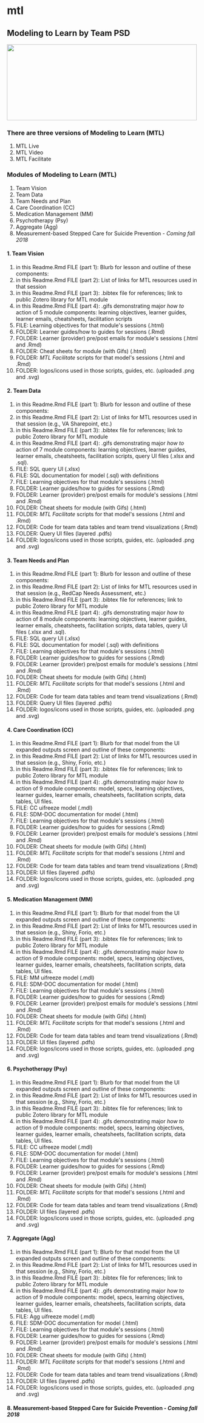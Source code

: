 # mtl
## Modeling to Learn by Team PSD

<img src = "https://rawgit.com/lzim/teampsd/teampsd_style/ModelingtoLearn_logo_testdontguess.png"
     height = "200" width = "500">  

### There are three versions of Modeling to Learn (MTL)
1. MTL Live 
2. MTL Video 
3. MTL Facilitate

### Modules of Modeling to Learn (MTL)
1. Team Vision 
2. Team Data 
3. Team Needs and Plan
4. Care Coordination (CC)
5. Medication Management (MM)
6. Psychotherapy (Psy) 
7. Aggregate (Agg)
8. Measurement-based Stepped Care for Suicide Prevention - *Coming fall 2018*

#### 1. Team Vision

1. in this Readme.Rmd FILE (part 1): Blurb for lesson and outline of these components:
2. in this Readme.Rmd FILE (part 2):  List of links for MTL resources used in that session 
3. in this Readme.Rmd FILE (part 3): .bibtex file for references; link to public Zotero library for MTL module
4. in this Readme.Rmd FILE (part 4): .gifs demonstrating major *how to* action of 5 module components: learning objectives, learner guides, learner emails, cheatsheets, facilitation scripts 
5. FILE: Learning objectives for that module's sessions (.html)
6. FOLDER: Learner guides/how to guides for sessions (.Rmd)
7. FOLDER: Learner (provider) pre/post emails for module's sessions (.html and .Rmd)
8. FOLDER: Cheat sheets for module (with Gifs) (.html)
9. FOLDER: *MTL Facilitate* scripts for that model's sessions (.html and .Rmd)
10. FOLDER: logos/icons used in those scripts, guides, etc. (uploaded .png and .svg)

#### 2. Team Data

1. in this Readme.Rmd FILE (part 1): Blurb for lesson and outline of these components:
2. in this Readme.Rmd FILE (part 2):  List of links for MTL resources used in that session (e.g., VA Sharepoint, etc.)
3. in this Readme.Rmd FILE (part 3): .bibtex file for references; link to public Zotero library for MTL module
4. in this Readme.Rmd FILE (part 4): .gifs demonstrating major *how to* action of 7 module components: learning objectives, learner guides, learner emails, cheatsheets, facilitation scripts, query UI files (.xlsx and .sql).
5. FILE: SQL query UI (.xlsx)
6. FILE: SQL documentation for model (.sql) with definitions
7. FILE: Learning objectives for that module's sessions (.html)
8. FOLDER: Learner guides/how to guides for sessions (.Rmd)
9. FOLDER: Learner (provider) pre/post emails for module's sessions (.html and .Rmd)
10. FOLDER: Cheat sheets for module (with Gifs) (.html)
11. FOLDER: *MTL Facilitate* scripts for that model's sessions (.html and .Rmd)
12. FOLDER: Code for team data tables and team trend visualizations (.Rmd)
13. FOLDER: Query UI files (layered .pdfs)
14. FOLDER: logos/icons used in those scripts, guides, etc. (uploaded .png and .svg)

#### 3. Team Needs and Plan

1. in this Readme.Rmd FILE (part 1): Blurb for lesson and outline of these components:
2. in this Readme.Rmd FILE (part 2):  List of links for MTL resources used in that session (e.g., RedCap Needs Assessment, etc.)
3. in this Readme.Rmd FILE (part 3): .bibtex file for references; link to public Zotero library for MTL module
4. in this Readme.Rmd FILE (part 4): .gifs demonstrating major *how to* action of 8 module components: learning objectives, learner guides, learner emails, cheatsheets, facilitation scripts, data tables, query UI files (.xlsx and .sql).
5. FILE: SQL query UI (.xlsx)
6. FILE: SQL documentation for model (.sql) with definitions
7. FILE: Learning objectives for that module's sessions (.html)
8. FOLDER: Learner guides/how to guides for sessions (.Rmd)
9. FOLDER: Learner (provider) pre/post emails for module's sessions (.html and .Rmd)
10. FOLDER: Cheat sheets for module (with Gifs) (.html)
11. FOLDER: *MTL Facilitate* scripts for that model's sessions (.html and .Rmd)
12. FOLDER: Code for team data tables and team trend visualizations (.Rmd)
13. FOLDER: Query UI files (layered .pdfs)
14. FOLDER: logos/icons used in those scripts, guides, etc. (uploaded .png and .svg)


#### 4. Care Coordination (CC)

1. in this Readme.Rmd FILE (part 1): Blurb for that model from the UI expanded outputs screen and outline of these components:
2. in this Readme.Rmd FILE (part 2):  List of links for MTL resources used in that session (e.g., Shiny, Forio, etc.)
3. in this Readme.Rmd FILE (part 3): .bibtex file for references; link to public Zotero library for MTL module
4. in this Readme.Rmd FILE (part 4): .gifs demonstrating major *how to* action of 9 module components: model, specs, learning objectives, learner guides, learner emails, cheatsheets, facilitation scripts, data tables, UI files.
5. FILE: CC uifreeze model (.mdl)
6. FILE: SDM-DOC documentation for model (.html)
7. FILE: Learning objectives for that module's sessions (.html)
8. FOLDER: Learner guides/how to guides for sessions (.Rmd)
9. FOLDER: Learner (provider) pre/post emails for module's sessions (.html and .Rmd)
10. FOLDER: Cheat sheets for module (with Gifs) (.html)
11. FOLDER: *MTL Facilitate* scripts for that model's sessions (.html and .Rmd)
12. FOLDER: Code for team data tables and team trend visualizations (.Rmd)
13. FOLDER: UI files (layered .pdfs)
14. FOLDER: logos/icons used in those scripts, guides, etc. (uploaded .png and .svg)

#### 5. Medication Management (MM)

1. in this Readme.Rmd FILE (part 1): Blurb for that model from the UI expanded outputs screen and outline of these components:
2. in this Readme.Rmd FILE (part 2):  List of links for MTL resources used in that session (e.g., Shiny, Forio, etc.)
3. in this Readme.Rmd FILE (part 3): .bibtex file for references; link to public Zotero library for MTL module
4. in this Readme.Rmd FILE (part 4): .gifs demonstrating major *how to* action of 9 module components: model, specs, learning objectives, learner guides, learner emails, cheatsheets, facilitation scripts, data tables, UI files.
5. FILE: MM uifreeze model (.mdl)
6. FILE: SDM-DOC documentation for model (.html)
7. FILE: Learning objectives for that module's sessions (.html)
8. FOLDER: Learner guides/how to guides for sessions (.Rmd)
9. FOLDER: Learner (provider) pre/post emails for module's sessions (.html and .Rmd)
10. FOLDER: Cheat sheets for module (with Gifs) (.html)
11. FOLDER: *MTL Facilitate* scripts for that model's sessions (.html and .Rmd)
12. FOLDER: Code for team data tables and team trend visualizations (.Rmd)
13. FOLDER: UI files (layered .pdfs)
14. FOLDER: logos/icons used in those scripts, guides, etc. (uploaded .png and .svg)

#### 6. Psychotherapy (Psy)

1. in this Readme.Rmd FILE (part 1): Blurb for that model from the UI expanded outputs screen and outline of these components:
2. in this Readme.Rmd FILE (part 2):  List of links for MTL resources used in that session (e.g., Shiny, Forio, etc.)
3. in this Readme.Rmd FILE (part 3): .bibtex file for references; link to public Zotero library for MTL module
4. in this Readme.Rmd FILE (part 4): .gifs demonstrating major *how to* action of 9 module components: model, specs, learning objectives, learner guides, learner emails, cheatsheets, facilitation scripts, data tables, UI files.
5. FILE: CC uifreeze model (.mdl)
6. FILE: SDM-DOC documentation for model (.html)
7. FILE: Learning objectives for that module's sessions (.html)
8. FOLDER: Learner guides/how to guides for sessions (.Rmd)
9. FOLDER: Learner (provider) pre/post emails for module's sessions (.html and .Rmd)
10. FOLDER: Cheat sheets for module (with Gifs) (.html)
11. FOLDER: *MTL Facilitate* scripts for that model's sessions (.html and .Rmd)
12. FOLDER: Code for team data tables and team trend visualizations (.Rmd)
13. FOLDER: UI files (layered .pdfs)
14. FOLDER: logos/icons used in those scripts, guides, etc. (uploaded .png and .svg)

#### 7. Aggregate (Agg)

1. in this Readme.Rmd FILE (part 1): Blurb for that model from the UI expanded outputs screen and outline of these components:
2. in this Readme.Rmd FILE (part 2):  List of links for MTL resources used in that session (e.g., Shiny, Forio, etc.)
3. in this Readme.Rmd FILE (part 3): .bibtex file for references; link to public Zotero library for MTL module
4. in this Readme.Rmd FILE (part 4): .gifs demonstrating major *how to* action of 9 module components: model, specs, learning objectives, learner guides, learner emails, cheatsheets, facilitation scripts, data tables, UI files.
5. FILE: Agg uifreeze model (.mdl)
6. FILE: SDM-DOC documentation for model (.html)
7. FILE: Learning objectives for that module's sessions (.html)
8. FOLDER: Learner guides/how to guides for sessions (.Rmd)
9. FOLDER: Learner (provider) pre/post emails for module's sessions (.html and .Rmd)
10. FOLDER: Cheat sheets for module (with Gifs) (.html)
11. FOLDER: *MTL Facilitate* scripts for that model's sessions (.html and .Rmd)
12. FOLDER: Code for team data tables and team trend visualizations (.Rmd)
13. FOLDER: UI files (layered .pdfs)
14. FOLDER: logos/icons used in those scripts, guides, etc. (uploaded .png and .svg)

#### 8. Measurement-based Stepped Care for Suicide Prevention - *Coming fall 2018*

